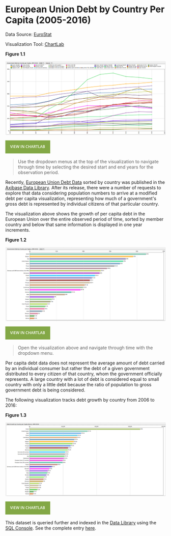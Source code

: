 European Union Debt by Country Per Capita (2005-2016)
==

Data Source: [EuroStat](http://ec.europa.eu/eurostat)

Visualization Tool: [ChartLab](https://apps.axibase.com)

**Figure 1.1**

![](Images/eudpc-003.png)

[![](Images/button.png)](https://apps.axibase.com/chartlab/e92a4f6c/10/#fullscreen)

> Use the dropdown menus at the top of the visualization to navigate through time by selecting the desired start and end
years for the observation period.

Recently, [European Union Debt Data](https://axibase.github.io/atsd-use-cases/DataShorts/EU_Debt/) sorted by country was published 
in the [Axibase Data Library](https://axibase.com/blog/data-library/). After its release, there were a number of requests to explore
that data considering population numbers to arrive at a modified debt per capita visualization, representing how much of a
government's gross debt is represented by individual citizens of that particular country. 

The visualization above shows the growth of per capita debt in the European Union over the entire observed period of time, 
sorted by member country and below that same information is displayed in one year increments.

**Figure 1.2**

![](Images/eudpc-002.png)

[![](Images/button.png)](https://apps.axibase.com/chartlab/d38e750e/#fullscreen)

> Open the visualization above and navigate through time with the dropdown menu.

Per capita debt data does not represent the average amount of debt carried by an individual consumer but rather the debt of 
a given government distributed to every citizen of that country, whom the government officially represents. A large country
with a lot of debt is considered equal to small country with only a little debt because the ratio of population
to gross government debt is being considered.

The following visualization tracks debt growth by country from 2006 to 2016:

**Figure 1.3**

![](Images/eudpc-013.png)

[![](Images/button.png)](https://apps.axibase.com/chartlab/d38e750e/#fullscreen)

This dataset is queried further and indexed in the [Data Library](https://axibase.com/blog/data-library/) using the [SQL Console](https://github.com/axibase/atsd/tree/master/sql).
See the complete entry [here](/../master/DataShorts/EU_Debt_percap/README.md).
